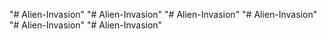 "# Alien-Invasion" 
"# Alien-Invasion" 
"# Alien-Invasion" 
"# Alien-Invasion" 
"# Alien-Invasion" 
"# Alien-Invasion" 
